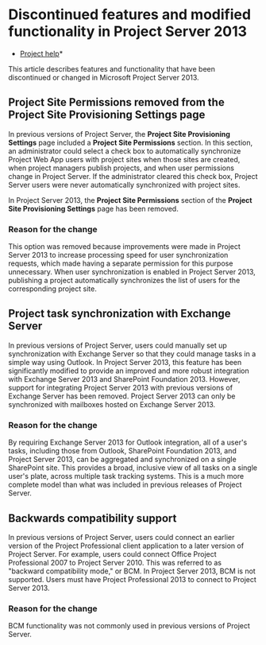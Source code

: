 
# Discontinued features and modified functionality in Project Server 2013

 * [Project help](afac1e38-1219-4a88-bd22-81534778d528.md)* 
  
    
    

This article describes features and functionality that have been discontinued or changed in Microsoft Project Server 2013.
## Project Site Permissions removed from the Project Site Provisioning Settings page
<a name="__top"> </a>

In previous versions of Project Server, the **Project Site Provisioning Settings** page included a **Project Site Permissions** section. In this section, an administrator could select a check box to automatically synchronize Project Web App users with project sites when those sites are created, when project managers publish projects, and when user permissions change in Project Server. If the administrator cleared this check box, Project Server users were never automatically synchronized with project sites.
  
    
    
In Project Server 2013, the **Project Site Permissions** section of the **Project Site Provisioning Settings** page has been removed.
  
    
    

### Reason for the change

This option was removed because improvements were made in Project Server 2013 to increase processing speed for user synchronization requests, which made having a separate permission for this purpose unnecessary. When user synchronization is enabled in Project Server 2013, publishing a project automatically synchronizes the list of users for the corresponding project site.
  
    
    

## Project task synchronization with Exchange Server
<a name="__top"> </a>

In previous versions of Project Server, users could manually set up synchronization with Exchange Server so that they could manage tasks in a simple way using Outlook. In Project Server 2013, this feature has been significantly modified to provide an improved and more robust integration with Exchange Server 2013 and SharePoint Foundation 2013. However, support for integrating Project Server 2013 with previous versions of Exchange Server has been removed. Project Server 2013 can only be synchronized with mailboxes hosted on Exchange Server 2013.
  
    
    

### Reason for the change

By requiring Exchange Server 2013 for Outlook integration, all of a user's tasks, including those from Outlook, SharePoint Foundation 2013, and Project Server 2013, can be aggregated and synchronized on a single SharePoint site. This provides a broad, inclusive view of all tasks on a single user's plate, across multiple task tracking systems. This is a much more complete model than what was included in previous releases of Project Server.
  
    
    

## Backwards compatibility support
<a name="__top"> </a>

In previous versions of Project Server, users could connect an earlier version of the Project Professional client application to a later version of Project Server. For example, users could connect Office Project Professional 2007 to Project Server 2010. This was referred to as "backward compatibility mode," or BCM. In Project Server 2013, BCM is not supported. Users must have Project Professional 2013 to connect to Project Server 2013.
  
    
    

### Reason for the change

BCM functionality was not commonly used in previous versions of Project Server.
  
    
    
